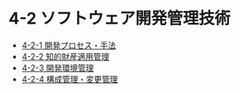 # 4-2 ソフトウェア開発管理技術

- [4-2-1 開発プロセス・手法](4-2-1開発プロセス・手法.md)
- [4-2-2 知的財産適用管理](4-2-2知的財産適用管理.md)
- [4-2-3 開発環境管理](4-2-3開発環境管理.md)
- [4-2-4 構成管理・変更管理](4-2-4構成管理・変更管理.md)

